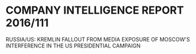 # COMPANY INTELLIGENCE REPORT 2016/111

RUSSIA/US: KREMLIN FALLOUT FROM MEDIA EXPOSURE OF MOSCOW'S INTERFERENCE IN THE US PRESIDENTIAL CAMPAIGN



